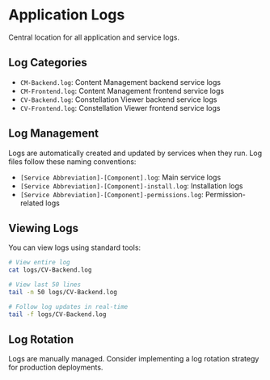 # Application Logs

Central location for all application and service logs.

## Log Categories

- `CM-Backend.log`: Content Management backend service logs
- `CM-Frontend.log`: Content Management frontend service logs
- `CV-Backend.log`: Constellation Viewer backend service logs
- `CV-Frontend.log`: Constellation Viewer frontend service logs

## Log Management

Logs are automatically created and updated by services when they run. Log files follow these naming conventions:

- `[Service Abbreviation]-[Component].log`: Main service logs
- `[Service Abbreviation]-[Component]-install.log`: Installation logs
- `[Service Abbreviation]-[Component]-permissions.log`: Permission-related logs

## Viewing Logs

You can view logs using standard tools:

```bash
# View entire log
cat logs/CV-Backend.log

# View last 50 lines
tail -n 50 logs/CV-Backend.log

# Follow log updates in real-time
tail -f logs/CV-Backend.log
```

## Log Rotation

Logs are manually managed. Consider implementing a log rotation strategy for production deployments.